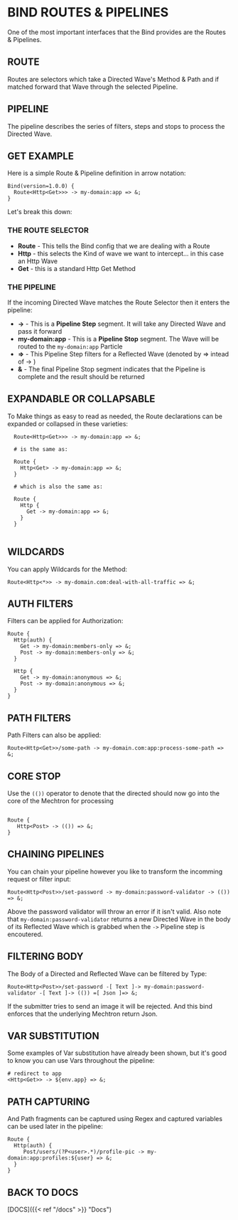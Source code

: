 # BIND ROUTES & PIPELINES
One of the most important interfaces that the Bind provides are the Routes & Pipelines.

## ROUTE
Routes are selectors which take a Directed Wave's Method & Path and if matched forward that Wave through the selected Pipeline.

## PIPELINE
The pipeline describes the series of filters, steps and stops to process the Directed Wave.  

## GET EXAMPLE
Here is a simple Route & Pipeline definition in arrow notation:

```
Bind(version=1.0.0) {
  Route<Http<Get>>> -> my-domain:app => &;
}
```

Let's break this down: 
### THE ROUTE SELECTOR
* **Route** - This tells the Bind config that we are dealing with a Route
* **Http** - this selects the Kind of wave we want to intercept... in this case an Http Wave  
* **Get** - this is a standard Http Get Method

### THE PIPELINE
If the incoming Directed Wave matches the Route Selector then it enters the pipeline:
* **->** - This is a **Pipeline Step** segment. It will take any Directed Wave and pass it forward
* **my-domain:app** - This is a **Pipeline Stop** segment.  The Wave will be routed to the `my-domain:app` Particle
* **=>** - This Pipeline Step filters for a Reflected Wave (denoted by => intead of -> )
* **&** - The final Pipeline Stop segment indicates that the Pipeline is complete and the result should be returned

## EXPANDABLE OR COLLAPSABLE
To Make things as easy to read as needed, the Route declarations can be expanded or collapsed in these varieties:
```
  Route<Http<Get>>> -> my-domain:app => &;
  
  # is the same as:
  
  Route {
    Http<Get> -> my-domain:app => &;
  }  
  
  # which is also the same as: 
  
  Route {
    Http {
      Get -> my-domain:app => &;
    }  
  }  
 
```

## WILDCARDS
You can apply Wildcards for the Method:
```
Route<Http<*>> -> my-domain.com:deal-with-all-traffic => &;
```

## AUTH FILTERS
Filters can be applied for Authorization:
```
Route {
  Http(auth) {
    Get -> my-domain:members-only => &;
    Post -> my-domain:members-only => &;
  }
  
  Http {
    Get -> my-domain:anonymous => &;
    Post -> my-domain:anonymous => &;
  }
}

```

## PATH FILTERS
Path Filters can also be applied:
```
Route<Http<Get>>/some-path -> my-domain.com:app:process-some-path => &;
```



## CORE STOP
Use the `(())` operator to denote that the directed  should now go into the core of the Mechtron for processing

```

Route {
   Http<Post> -> (()) => &;
}

```

## CHAINING PIPELINES
You can chain your pipeline however you like to transform the incomming request or filter input:

```
Route<Http<Post>>/set-password -> my-domain:password-validator -> (()) => &;
```

Above the password validator will throw an error if it isn't valid.  Also note that `my-domain:password-validator` returns a new Directed Wave in the body of its Reflected Wave which is grabbed when the `->` Pipeline step is encoutered.

## FILTERING BODY
The Body of a Directed and Reflected Wave can be filtered by Type: 

```
Route<Http<Post>>/set-password -[ Text ]-> my-domain:password-validator -[ Text ]-> (()) =[ Json ]=> &;
```

If the submitter tries to send an image it will be rejected. And this bind enforces that the underlying Mechtron return Json.

## VAR SUBSTITUTION
Some examples of Var substitution have already been shown, but it's good to know you can use Vars throughout the pipeline:

```
# redirect to app
<Http<Get>> -> ${env.app} => &; 
```

## PATH CAPTURING
And Path fragments can be captured using Regex and captured variables can be used later in the pipeline:
```
Route {
  Http(auth) {
     Post/users/(?P<user>.*)/profile-pic -> my-domain:app:profiles:${user} => &;
  }
}
```

## BACK TO DOCS
[DOCS]({{< ref "/docs" >}} "Docs")


